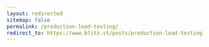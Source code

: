 ```yaml
---
layout: redirected
sitemap: false
permalink: /production-load-testing/
redirect_to: https://www.blitz.st/posts/production-load-testing
---
```


